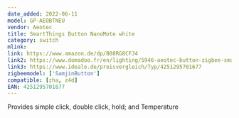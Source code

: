 ```yaml
---
date_added: 2022-06-11
model: GP-AEOBTNEU
vendor: Aeotec
title: SmartThings Button NanoMote white
category: switch
mlink: 
link: https://www.amazon.de/dp/B08RG8CFJ4
link2: https://www.domadoo.fr/en/lighting/5946-aeotec-button-zigbee-smartthings-4251295701677.html
link3: https://www.idealo.de/preisvergleich/Typ/4251295701677
zigbeemodel: ['SamjinButton']
compatible: [zha, z4d]
EAN: 4251295701677
---
```


Provides simple click, double click, hold; and Temperature

